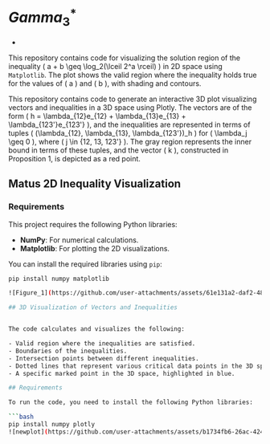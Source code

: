 # $Gamma_3^*$
- 
This repository contains code for visualizing the solution region of the inequality \( a + b \geq \log_2(\lceil 2^a \rceil) \) in 2D space using `Matplotlib`. The plot shows the valid region where the inequality holds true for the values of \( a \) and \( b \), with shading and contours.

This repository contains code to generate an interactive 3D plot visualizing vectors and inequalities in a 3D space using Plotly. The vectors are of the form \( h = \lambda_{12}e_{12} + \lambda_{13}e_{13} + \lambda_{123'}e_{123'} \), and the inequalities are represented in terms of tuples \( (\lambda_{12}, \lambda_{13}, \lambda_{123'})_h \) for \( \lambda_j \geq 0 \), where \( j \in \{12, 13, 123'\} \). The gray region represents the inner bound in terms of these tuples, and the vector \( k \), constructed in Proposition 1, is depicted as a red point.

## Matus 2D Inequality Visualization


### Requirements

This project requires the following Python libraries:

- **NumPy**: For numerical calculations.
- **Matplotlib**: For plotting the 2D visualizations.

You can install the required libraries using `pip`:

```bash
pip install numpy matplotlib

![Figure_1](https://github.com/user-attachments/assets/61e131a2-daf2-48cd-b12e-8b73102dcd7e)

## 3D Visualization of Vectors and Inequalities


The code calculates and visualizes the following:

- Valid region where the inequalities are satisfied.
- Boundaries of the inequalities.
- Intersection points between different inequalities.
- Dotted lines that represent various critical data points in the 3D space.
- A specific marked point in the 3D space, highlighted in blue.

## Requirements

To run the code, you need to install the following Python libraries:

```bash
pip install numpy plotly
![newplot](https://github.com/user-attachments/assets/b1734fb6-26ac-4245-8f9c-1056e8c6950f)



